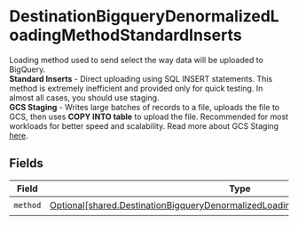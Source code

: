 # DestinationBigqueryDenormalizedLoadingMethodStandardInserts

Loading method used to send select the way data will be uploaded to BigQuery. <br/><b>Standard Inserts</b> - Direct uploading using SQL INSERT statements. This method is extremely inefficient and provided only for quick testing. In almost all cases, you should use staging. <br/><b>GCS Staging</b> - Writes large batches of records to a file, uploads the file to GCS, then uses <b>COPY INTO table</b> to upload the file. Recommended for most workloads for better speed and scalability. Read more about GCS Staging <a href="https://docs.airbyte.com/integrations/destinations/bigquery#gcs-staging">here</a>.


## Fields

| Field                                                                                                                                                                              | Type                                                                                                                                                                               | Required                                                                                                                                                                           | Description                                                                                                                                                                        |
| ---------------------------------------------------------------------------------------------------------------------------------------------------------------------------------- | ---------------------------------------------------------------------------------------------------------------------------------------------------------------------------------- | ---------------------------------------------------------------------------------------------------------------------------------------------------------------------------------- | ---------------------------------------------------------------------------------------------------------------------------------------------------------------------------------- |
| `method`                                                                                                                                                                           | [Optional[shared.DestinationBigqueryDenormalizedLoadingMethodStandardInsertsMethod]](undefined/models/shared/destinationbigquerydenormalizedloadingmethodstandardinsertsmethod.md) | :heavy_check_mark:                                                                                                                                                                 | N/A                                                                                                                                                                                |